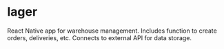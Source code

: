 # lager

React Native app for warehouse management. Includes function to create orders, deliveries, etc. Connects to external API for data storage.

